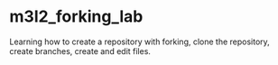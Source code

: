 # m3l2_forking_lab
Learning how to create a repository with forking, clone the repository, create branches, create and edit files.
